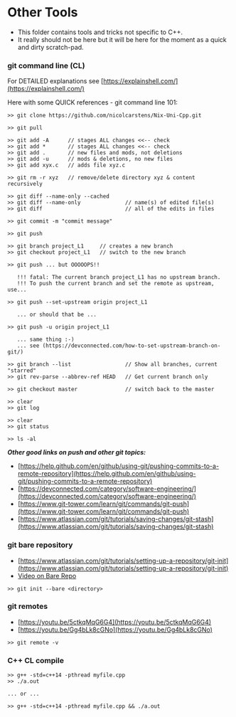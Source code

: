 # Other Tools 

* This folder contains tools and tricks not specific to C++. 
* It really should not be here but it will be here for the moment as a quick and dirty scratch-pad.

### git command line (CL)

For DETAILED explanations see [https://explainshell.com/](https://explainshell.com/)

Here with some QUICK references - git command line 101:

```
>> git clone https://github.com/nicolcarstens/Nix-Uni-Cpp.git

>> git pull 

>> git add -A      // stages ALL changes <<-- check
>> git add *       // stages ALL changes <<-- check
>> git add .       // new files and mods, not deletions 
>> git add -u      // mods & deletions, no new files 
>> git add xyx.c   // adds file xyz.c
 
>> git rm -r xyz   // remove/delete directory xyz & content recursively 

>> git diff --name-only --cached 
>> git diff --name-only              // name(s) of edited file(s)
>> git diff                          // all of the edits in files

>> git commit -m "commit message" 

>> git push 

>> git branch project_L1     // creates a new branch
>> git checkout project_L1   // switch to the new branch

>> git push ... but OOOOOPS!!

   !!! fatal: The current branch project_L1 has no upstream branch.
   !!! To push the current branch and set the remote as upstream, use...

>> git push --set-upstream origin project_L1

   ... or should that be ... 

>> git push -u origin project_L1

   ... same thing :-) 
   ... see (https://devconnected.com/how-to-set-upstream-branch-on-git/)

>> git branch --list                 // Show all branches, current "starred"
>> git rev-parse --abbrev-ref HEAD   // Get current branch only

>> git checkout master               // switch back to the master 

>> clear
>> git log

>> clear 
>> git status

>> ls -al
```
**_Other good links on push and other git topics:_**

* [https://help.github.com/en/github/using-git/pushing-commits-to-a-remote-repository](https://help.github.com/en/github/using-git/pushing-commits-to-a-remote-repository)
* [https://devconnected.com/category/software-engineering/](https://devconnected.com/category/software-engineering/)
* [https://www.git-tower.com/learn/git/commands/git-push](https://www.git-tower.com/learn/git/commands/git-push)
* [https://www.atlassian.com/git/tutorials/saving-changes/git-stash](https://www.atlassian.com/git/tutorials/saving-changes/git-stash)



### git bare repository

* [https://www.atlassian.com/git/tutorials/setting-up-a-repository/git-init](https://www.atlassian.com/git/tutorials/setting-up-a-repository/git-init)
* [Video on Bare Repo](https://youtu.be/krR847J8yPc)

```
>> git init --bare <directory>
```

### git remotes 

* [https://youtu.be/5ctkqMqG6G4](https://youtu.be/5ctkqMqG6G4)
* [https://youtu.be/Gg4bLk8cGNo](https://youtu.be/Gg4bLk8cGNo)

```
>> git remote -v
```

### C++ CL compile

```
>> g++ -std=c++14 -pthread myfile.cpp
>> ./a.out 

... or ... 

>> g++ -std=c++14 -pthread myfile.cpp && ./a.out 
```

